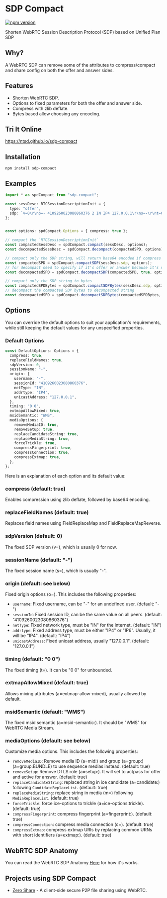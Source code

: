 # SDP Compact

[![npm version](https://badge.fury.io/js/sdp-compact.svg)](https://www.npmjs.com/package/sdp-compact)

Shorten WebRTC Session Description Protocol (SDP) based on Unified Plan SDP

## Why?

A WebRTC SDP can remove some of the attributes to compress/compact and share config on both the offer and answer sides. 

## Features

- Shorten WebRTC SDP.
- Options to fixed parameters for both the offer and answer side.
- Compress with zlib deflate.
- Bytes based allow choosing any encoding.

## Tri It Online

<https://ntsd.github.io/sdp-compact>

## Installation

`npm install sdp-compact`

## Examples

```TypeScript
import * as spdCompact from "sdp-compact";

const sessDesc: RTCSessionDescriptionInit = {
  type: "offer",
  sdp: `v=0\r\no=- 4109260023080860376 2 IN IP4 127.0.0.1\r\ns=-\r\nt=0 0\r\na=extmap-allow-mixed\r\na=msid-semantic: WMS\r\n`,
};


const options: spdCompact.Options = { compress: true };

// compact the `RTCSessionDescriptionInit`
const compactedSessDesc = spdCompact.compact(sessDesc, options);
const decompactedSessDesc = spdCompact.decompact(compactedSPD, options);

// compact only the SDP string, will return base64 encoded if compress is enabled.
const compactedSPD = spdCompact.compactSDP(sessDesc.sdp, options);
// for decompact need to specify if it's offer or answer because it's not include in SDP
const decompactedSPD = spdCompact.decompactSDP(compactedSPD, true, options);

// compact only the SDP string to bytes
const compactedSPDBytes = spdCompact.compactSDPBytes(sessDesc.sdp, options);
// decompact the compacted SDP bytes to decompacted string
const decompactedSPD = spdCompact.decompactSDPBytes(compactedSPDBytes, true, options);
```

## Options

You can override the default options to suit your application's requirements, while still keeping the default values for any unspecified properties.

### Default Options

```Typescript
const DefaultOptions: Options = {
  compress: true,
  replaceFieldNames: true,
  sdpVersion: 0,
  sessionName: "-",
  origin: {
    username: "-",
    sessionId: "4109260023080860376",
    netType: "IN",
    addrtype: "IP4",
    unicastAddress: "127.0.0.1",
  },
  timing: "0 0",
  extmapAllowMixed: true,
  msidSemantic: "WMS",
  mediaOptions: {
    removeMediaID: true,
    removeSetup: true,
    replaceCandidateString: true,
    replaceMediaString: true,
    forceTrickle: true,
    compressFingerprint: true,
    compressConnection: true,
    compressExtmap: true,
  },
};
```

Here is an explanation of each option and its default value:

### compress (default: true)

Enables compression using zlib deflate, followed by base64 encoding.

### replaceFieldNames (default: true)

Replaces field names using FieldReplaceMap and FieldReplaceMapReverse.

### sdpVersion (default: 0)

The fixed SDP version (v=), which is usually 0 for now.

### sessionName (default: "-")

The fixed session name (s=), which is usually "-".

### origin (default: see below)

Fixed origin options (o=). This includes the following properties:

- `username`: Fixed username, can be "-" for an undefined user. (default: "-")
- `sessionId`: Fixed session ID, can be the same value on all peers. (default: "4109260023080860376")
- `netType`: Fixed network type, must be "IN" for the internet. (default: "IN")
- `addrtype`: Fixed address type, must be either "IP4" or "IP6". Usually, it will be "IP4". (default: "IP4")
- `unicastAddress`: Fixed unicast address, usually "127.0.0.1". (default: "127.0.0.1")

### timing (default: "0 0")

The fixed timing (t=). It can be "0 0" for unbounded.

### extmapAllowMixed (default: true)

Allows mixing attributes (a=extmap-allow-mixed), usually allowed by default.

### msidSemantic (default: "WMS")

The fixed msid semantic (a=msid-semantic:). It should be "WMS" for WebRTC Media Stream.

### mediaOptions (default: see below)

Customize media options. This includes the following properties:

- `removeMediaID`: Remove media ID (a=mid:) and group (a=group:<type>) (a=group:BUNDLE) to use sequence medias instead. (default: true)
- `removeSetup`: Remove DTLS role (a=setup:). It will set to actpass for offer and active for answer. (default: true)
- `replaceCandidateString`: replaced string in ice candidate (a=candidate:) following `CandidateReplaceList`. (default: true)
- `replaceMediaString`: replace string in media (m=) following `MediaReplaceList`. (default: true)
- `forceTrickle`: force ice-options to trickle (a=ice-options:trickle). (default: true)
- `compressFingerprint`: compress fingerprint (a=fingerprint:). (default: true)
- `compressConnection`: compress media connection (c=). (default: true)
- `compressExtmap`: compress extmap URIs by replacing common URNs with short identifiers (a=extmap:). (default: true)

## WebRTC SDP Anatomy

You can read the WebRTC SDP Anatomy [Here](./sdp.md) for how it's works.

## Projects using SDP Compact

- [Zero Share](https://github.com/ntsd/zero-share) - A client-side secure P2P file sharing using WebRTC.
